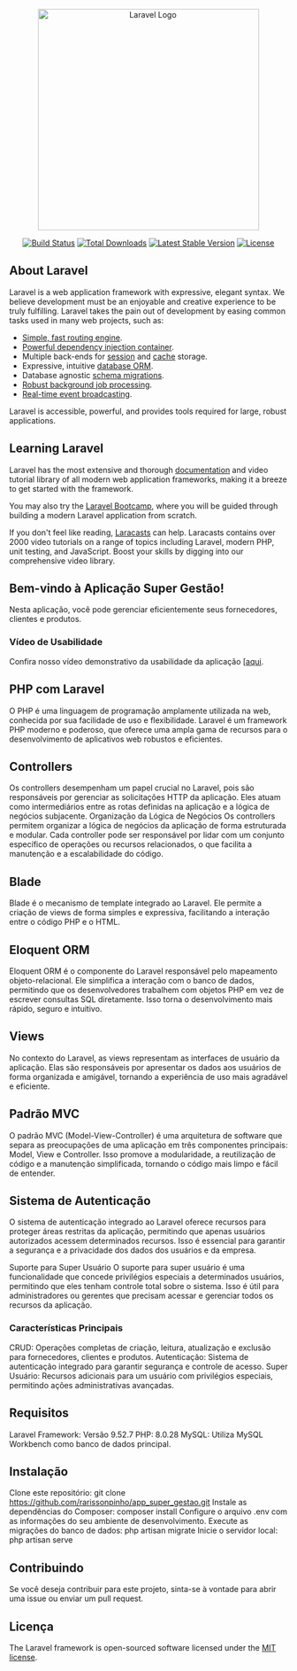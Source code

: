 <p align="center"><a href="https://laravel.com" target="_blank"><img src="https://raw.githubusercontent.com/laravel/art/master/logo-lockup/5%20SVG/2%20CMYK/1%20Full%20Color/laravel-logolockup-cmyk-red.svg" width="400" alt="Laravel Logo"></a></p>

<p align="center">
<a href="https://github.com/laravel/framework/actions"><img src="https://github.com/laravel/framework/workflows/tests/badge.svg" alt="Build Status"></a>
<a href="https://packagist.org/packages/laravel/framework"><img src="https://img.shields.io/packagist/dt/laravel/framework" alt="Total Downloads"></a>
<a href="https://packagist.org/packages/laravel/framework"><img src="https://img.shields.io/packagist/v/laravel/framework" alt="Latest Stable Version"></a>
<a href="https://packagist.org/packages/laravel/framework"><img src="https://img.shields.io/packagist/l/laravel/framework" alt="License"></a>
</p>

## About Laravel

Laravel is a web application framework with expressive, elegant syntax. We believe development must be an enjoyable and creative experience to be truly fulfilling. Laravel takes the pain out of development by easing common tasks used in many web projects, such as:

- [Simple, fast routing engine](https://laravel.com/docs/routing).
- [Powerful dependency injection container](https://laravel.com/docs/container).
- Multiple back-ends for [session](https://laravel.com/docs/session) and [cache](https://laravel.com/docs/cache) storage.
- Expressive, intuitive [database ORM](https://laravel.com/docs/eloquent).
- Database agnostic [schema migrations](https://laravel.com/docs/migrations).
- [Robust background job processing](https://laravel.com/docs/queues).
- [Real-time event broadcasting](https://laravel.com/docs/broadcasting).

Laravel is accessible, powerful, and provides tools required for large, robust applications.

## Learning Laravel

Laravel has the most extensive and thorough [documentation](https://laravel.com/docs) and video tutorial library of all modern web application frameworks, making it a breeze to get started with the framework.

You may also try the [Laravel Bootcamp](https://bootcamp.laravel.com), where you will be guided through building a modern Laravel application from scratch.

If you don't feel like reading, [Laracasts](https://laracasts.com) can help. Laracasts contains over 2000 video tutorials on a range of topics including Laravel, modern PHP, unit testing, and JavaScript. Boost your skills by digging into our comprehensive video library.

## Bem-vindo à Aplicação Super Gestão!

Nesta aplicação, você pode gerenciar eficientemente seus fornecedores, clientes e produtos. 

### Vídeo de Usabilidade

Confira nosso vídeo demonstrativo da usabilidade da aplicação [[aqui](https://www.linkedin.com/feed/update/urn:li:ugcPost:7173835350228893696/).

## PHP com Laravel
O PHP é uma linguagem de programação amplamente utilizada na web, conhecida por sua facilidade de uso e flexibilidade. Laravel é um framework PHP moderno e poderoso, que oferece uma ampla gama de recursos para o desenvolvimento de aplicativos web robustos e eficientes.

## Controllers
Os controllers desempenham um papel crucial no Laravel, pois são responsáveis por gerenciar as solicitações HTTP da aplicação. Eles atuam como intermediários entre as rotas definidas na aplicação e a lógica de negócios subjacente. 
Organização da Lógica de Negócios
Os controllers permitem organizar a lógica de negócios da aplicação de forma estruturada e modular. Cada controller pode ser responsável por lidar com um conjunto específico de operações ou recursos relacionados, o que facilita a manutenção e a escalabilidade do código.

## Blade
Blade é o mecanismo de template integrado ao Laravel. Ele permite a criação de views de forma simples e expressiva, facilitando a interação entre o código PHP e o HTML.

## Eloquent ORM
Eloquent ORM é o componente do Laravel responsável pelo mapeamento objeto-relacional. Ele simplifica a interação com o banco de dados, permitindo que os desenvolvedores trabalhem com objetos PHP em vez de escrever consultas SQL diretamente. Isso torna o desenvolvimento mais rápido, seguro e intuitivo.

## Views
No contexto do Laravel, as views representam as interfaces de usuário da aplicação. Elas são responsáveis por apresentar os dados aos usuários de forma organizada e amigável, tornando a experiência de uso mais agradável e eficiente.

## Padrão MVC
O padrão MVC (Model-View-Controller) é uma arquitetura de software que separa as preocupações de uma aplicação em três componentes principais: Model, View e Controller. Isso promove a modularidade, a reutilização de código e a manutenção simplificada, tornando o código mais limpo e fácil de entender.

## Sistema de Autenticação
O sistema de autenticação integrado ao Laravel oferece recursos para proteger áreas restritas da aplicação, permitindo que apenas usuários autorizados acessem determinados recursos. Isso é essencial para garantir a segurança e a privacidade dos dados dos usuários e da empresa.

Suporte para Super Usuário
O suporte para super usuário é uma funcionalidade que concede privilégios especiais a determinados usuários, permitindo que eles tenham controle total sobre o sistema. Isso é útil para administradores ou gerentes que precisam acessar e gerenciar todos os recursos da aplicação.

### Características Principais

CRUD: Operações completas de criação, leitura, atualização e exclusão para fornecedores, clientes e produtos.
Autenticação: Sistema de autenticação integrado para garantir segurança e controle de acesso.
Super Usuário: Recursos adicionais para um usuário com privilégios especiais, permitindo ações administrativas avançadas.

## Requisitos

Laravel Framework: Versão 9.52.7
PHP: 8.0.28
MySQL: Utiliza MySQL Workbench como banco de dados principal.

## Instalação
Clone este repositório: git clone https://github.com/rarissonpinho/app_super_gestao.git
Instale as dependências do Composer: composer install
Configure o arquivo .env com as informações do seu ambiente de desenvolvimento.
Execute as migrações do banco de dados: php artisan migrate
Inicie o servidor local: php artisan serve

## Contribuindo

Se você deseja contribuir para este projeto, sinta-se à vontade para abrir uma issue ou enviar um pull request.

## Licença

The Laravel framework is open-sourced software licensed under the [MIT license](https://opensource.org/licenses/MIT).
